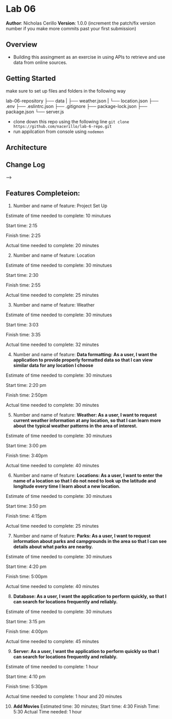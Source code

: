# Lab 06

**Author**: Nicholas Cerillo
**Version**: 1.0.0 (increment the patch/fix version number if you make more commits past your first submission)

## Overview

- Building this assingment as an exercise in using APIs to retrieve and use data from online sources.

## Getting Started

make sure to set up files and folders in the following way

lab-06-repository
├── data
| ├── weather.json
| └── location.json
├── .env
├── .eslintrc.json
├── .gitignore
├── package-lock.json
├── package.json
└── server.js

- clone down this repo using the following line `git clone https://github.com/nacerillo/lab-6-repo.git`
- run appilcation from console using `nodemon`

## Architecture

<!-- Provide a detailed description of the application design. What technologies (languages, libraries, etc) you're using, and any other relevant design information. -->

## Change Log

<!-- Use this area to document the iterative changes made to your application as each feature is successfully implemented. Use time stamps. Here's an examples:

01-01-2001 4:59pm - Application now has a fully-functional express server, with a GET route for the location resource.

## Credits and Collaborations
<!-- Give credit (and a link) to other people or resources that helped you build this application. -->

-->

## Features Completeion:

1.  Number and name of feature: Project Set Up

Estimate of time needed to complete: 10 minutues

Start time: 2:15

Finish time: 2:25

Actual time needed to complete: 20 minutes

2.  Number and name of feature: Location

Estimate of time needed to complete: 30 minutues

Start time: 2:30

Finish time: 2:55

Actual time needed to complete: 25 minutes

3.  Number and name of feature: Weather

Estimate of time needed to complete: 30 minutues

Start time: 3:03

Finish time: 3:35

Actual time needed to complete: 32 minutes

4.  Number and name of feature: **Data formatting: As a user, I want the application to provide properly formatted data so that I can view similar data for any location I choose**

Estimate of time needed to complete: 30 minutues

Start time: 2:20 pm

Finish time: 2:50pm

Actual time needed to complete: 30 minutes

5.  Number and name of feature: **Weather: As a user, I want to request current weather information at any location, so that I can learn more about the typical weather patterns in the area of interest.**

Estimate of time needed to complete: 30 minutues

Start time: 3:00 pm

Finish time: 3:40pm

Actual time needed to complete: 40 minutes

6.  Number and name of feature: **Locations: As a user, I want to enter the name of a location so that I do not need to look up the latitude and longitude every time I learn about a new location.**

Estimate of time needed to complete: 30 minutues

Start time: 3:50 pm

Finish time: 4:15pm

Actual time needed to complete: 25 minutes

7.  Number and name of feature: **Parks: As a user, I want to request information about parks and campgrounds in the area so that I can see details about what parks are nearby.**

Estimate of time needed to complete: 30 minutues

Start time: 4:20 pm

Finish time: 5:00pm

Actual time needed to complete: 40 minutes

8. **Database: As a user, I want the application to perform quickly, so that I can search for locations frequently and reliably.**

Estimate of time needed to complete: 30 minutues

Start time: 3:15 pm

Finish time: 4:00pm

Actual time needed to complete: 45 minutes

9. **Server: As a user, I want the application to perform quickly so that I can search for locations frequently and reliably.**

Estimate of time needed to complete: 1 hour

Start time: 4:10 pm

Finish time: 5:30pm

Actual time needed to complete: 1 hour and 20 minutes

10. **Add Movies**
    Estimated time: 30 minutes;
    Start time: 4:30
    Finish Time: 5:30
    Actual Time needed: 1 hour
